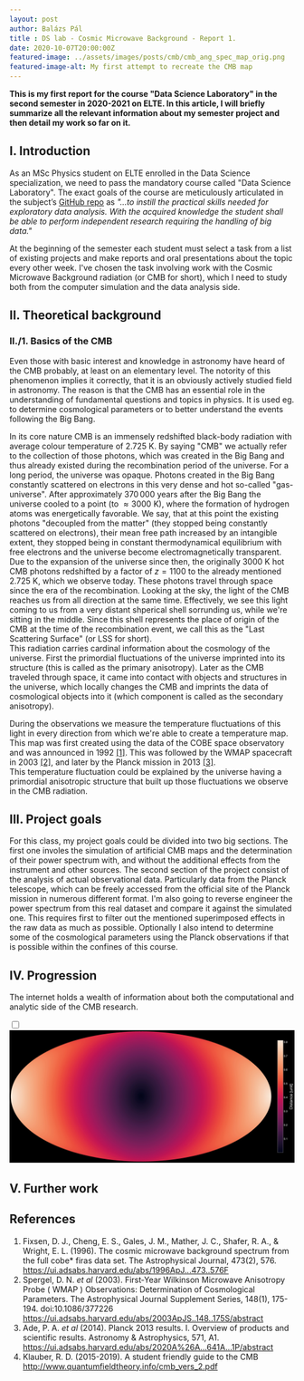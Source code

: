 ```yaml
---
layout: post
author: Balázs Pál
title : DS lab - Cosmic Microwave Background - Report 1.
date: 2020-10-07T20:00:00Z
featured-image: ../assets/images/posts/cmb/cmb_ang_spec_map_orig.png
featured-image-alt: My first attempt to recreate the CMB map
---
```

<b>
This is my first report for the course "Data Science Laboratory" in the second semester in 2020-2021 on ELTE. In this article, I will briefly summarize all the relevant information about my semester project and then detail my work so far on it.
</b>

## I. Introduction
As an MSc Physics student on ELTE enrolled in the Data Science specialization, we need to pass the mandatory course called "Data Science Laboratory". The exact goals of the course are meticulously articulated in the subject’s [GitHub repo](https://github.com/sdam-elte/dslab2020) as <i>"...to instill the practical skills needed for exploratory data analysis. With the acquired knowledge the student shall be able to perform independent research requiring the handling of big data."</i>

At the beginning of the semester each student must select a task from a list of existing projects and make reports and oral presentations about the topic every other week. I've chosen the task involving work with the Cosmic Microwave Background radiation (or CMB for short), which I need to study both from the computer simulation and the data analysis side.

## II. Theoretical background
### II./1. Basics of the CMB
Even those with basic interest and knowledge in astronomy have heard of the CMB probably, at least on an elementary level. The notority of this phenomenon implies it correctly, that it is an obviously actively studied field in astronomy. The reason is that the CMB has an essential role in the understanding of fundamental questions and topics in physics. It is used eg. to determine cosmological parameters or to better understand the events following the Big Bang.

In its core nature CMB is an immensely redshifted black-body radiation with average colour temperature of $2.725$ K. By saying "CMB" we actually refer to the collection of those photons, which was created in the Big Bang and thus already existed during the recombination period of the universe. For a long period, the universe was opaque. Photons created in the Big Bang constantly scattered on electrons in this very dense and hot so-called "gas-universe". After approximately $370\,000$ years after the Big Bang the universe cooled to a point (to $\approx 3000$ K), where the formation of hydrogen atoms was energetically favorable. We say, that at this point the existing photons "decoupled from the matter" (they stopped being constantly scattered on electrons), their mean free path increased by an intangible extent, they stopped being in constant thermodynamical equilibrium with free electrons and the universe become electromagnetically transparent. Due to the expansion of the universe since then, the originally $3000$ K hot CMB photons redshifted by a factor of $z = 1100$ to the already mentioned $2.725$ K, which we observe today. These photons travel through space since the era of the recombination. Looking at the sky, the light of the CMB reaches us from all direction at the same time. Effectively, we see this light coming to us from a very distant shperical shell sorrunding us, while we're sitting in the middle. Since this shell represents the place of origin of the CMB at the time of the recombination event, we call this as the "Last Scattering Surface" (or LSS for short).  
This radiation carries cardinal information about the cosmology of the universe. First the primordial fluctuations of the universe imprinted into its structure (this is called as the primary anisotropy). Later as the CMB traveled through space, it came into contact with objects and structures in the universe, which locally changes the CMB and imprints the data of cosmological objects into it (which component is called as the secondary anisotropy).

During the observations we measure the temperature fluctuations of this light in every direction from which we're able to create a temperature map. This map was first created using the data of the COBE space observatory and was announced in 1992 <a href="#cite1">[1]</a>. This was followed by the WMAP spacecraft in 2003 <a href="#cite2">[2]</a>, and later by the Planck mission in 2013 <a href="#cite3">[3]</a>.  
This temperature fluctuation could be explained by the universe having a primordial anisotropic structure that built up those fluctuations we observe in the CMB radiation. 

## III. Project goals
For this class, my project goals could be divided into two big sections. The first one involes the simulation of artificial CMB maps and the determination of their power spectrum with, and without the additional effects from the instrument and other sources. The second section of the project consist of the analysis of actual observational data. Particularly data from the Planck telescope, which can be freely accessed from the official site of the Planck mission in numerous different format. I'm also going to reverse engineer the power spectrum from this real dataset and compare it against the simulated one. This requires first to filter out the mentioned superimposed effects in the raw data as much as possible. Optionally I also intend to determine some of the cosmological parameters using the Planck observations if that is possible within the confines of this course.

## IV. Progression
The internet holds a wealth of information about both the computational and analytic side of the CMB research.

<div class="post-image">
  <label>
    <input type="checkbox">
    <img src="/assets/images/posts/cmb/angular_dist.webp">
  </label>
</div>

## V. Further work

## References
<div class="references">
  <ol>
    <li><a id="cite1"></a>Fixsen, D. J., Cheng, E. S., Gales, J. M., Mather, J. C., Shafer, R. A., & Wright, E. L. (1996). The cosmic microwave background spectrum from the full cobe* firas data set. The Astrophysical Journal, 473(2), 576. <a href="https://ui.adsabs.harvard.edu/abs/1996ApJ...473..576F">https://ui.adsabs.harvard.edu/abs/1996ApJ...473..576F</a></li>
    <li><a id="cite2"></a>Spergel, D. N. <i>et al</i> (2003). First‐Year Wilkinson Microwave Anisotropy Probe ( WMAP ) Observations: Determination of Cosmological Parameters. The Astrophysical Journal Supplement Series, 148(1), 175-194. doi:10.1086/377226 <a href="https://ui.adsabs.harvard.edu/abs/2003ApJS..148..175S/abstract">https://ui.adsabs.harvard.edu/abs/2003ApJS..148..175S/abstract</a></li>
    <li><a id="cite3"></a>Ade, P. A. <i>et al</i> (2014). Planck 2013 results. I. Overview of products and scientific results. Astronomy & Astrophysics, 571, A1. <a href="https://ui.adsabs.harvard.edu/abs/2020A%26A...641A...1P/abstract">https://ui.adsabs.harvard.edu/abs/2020A%26A...641A...1P/abstract</a></li>
    <li><a id="cite4"></a>Klauber, R. D. (2015-2019). A student friendly guide to the CMB <a href="http://www.quantumfieldtheory.info/cmb_vers_2.pdf">http://www.quantumfieldtheory.info/cmb_vers_2.pdf</a></li>
  </ol>
</div>